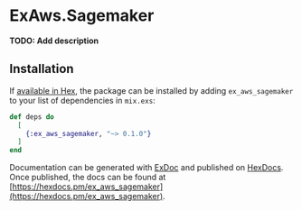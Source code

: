 # ExAws.Sagemaker

**TODO: Add description**

## Installation

If [available in Hex](https://hex.pm/docs/publish), the package can be installed
by adding `ex_aws_sagemaker` to your list of dependencies in `mix.exs`:

```elixir
def deps do
  [
    {:ex_aws_sagemaker, "~> 0.1.0"}
  ]
end
```

Documentation can be generated with [ExDoc](https://github.com/elixir-lang/ex_doc)
and published on [HexDocs](https://hexdocs.pm). Once published, the docs can
be found at [https://hexdocs.pm/ex_aws_sagemaker](https://hexdocs.pm/ex_aws_sagemaker).

